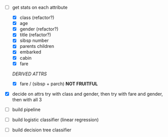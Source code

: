 - [ ] get stats on each attribute
    - [x] class (refactor?)
    - [x] age
    - [x] gender (refactor?)
    - [x] title (refactor?)
    - [x] sibsp number
    - [x] parents children
    - [x] embarked
    - [x] cabin
    - [x] fare

    *DERIVED ATTRS*

    - [x] fare / (sibsp + parch) **NOT FRUITFUL**
    

- [x] decide on attrs
    try with class and gender, then try with fare and gender, then with all 3
    
- [ ] build pipeline
- [ ] build logistic classifier (linear regression)
- [ ] build decision tree classifier
